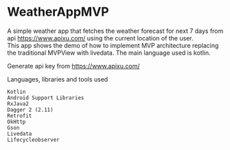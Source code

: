 # WeatherAppMVP

A simple weather app that fetches the weather forecast for next 7 days from api https://www.apixu.com/ using the current location of the user.                        
This app shows the demo of how to implement MVP architecture replacing the traditional MVPView with livedata. The main language used is kotlin. 

Generate api key from https://www.apixu.com/

Languages, libraries and tools used

    Kotlin
    Android Support Libraries
    RxJava2
    Dagger 2 (2.11)
    Retrofit
    OkHttp
    Gson
    Livedata
    Lifecycleobserver
